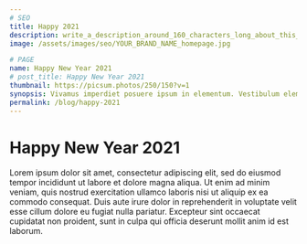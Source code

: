 ```yaml
---
# SEO
title: Happy 2021
description: write_a_description_around_160_characters_long_about_this_POST
image: /assets/images/seo/YOUR_BRAND_NAME_homepage.jpg

# PAGE
name: Happy New Year 2021
# post_title: Happy New Year 2021
thumbnail: https://picsum.photos/250/150?v=1
synopsis: Vivamus imperdiet posuere ipsum in elementum. Vestibulum elementum tempor proin.
permalink: /blog/happy-2021
---
```


# Happy New Year 2021

Lorem ipsum dolor sit amet, consectetur adipiscing elit, sed do eiusmod tempor incididunt ut labore et dolore magna aliqua. Ut enim ad minim veniam, quis nostrud exercitation ullamco laboris nisi ut aliquip ex ea commodo consequat. Duis aute irure dolor in reprehenderit in voluptate velit esse cillum dolore eu fugiat nulla pariatur. Excepteur sint occaecat cupidatat non proident, sunt in culpa qui officia deserunt mollit anim id est laborum.